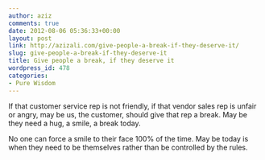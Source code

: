 ```yaml
---
author: aziz
comments: true
date: 2012-08-06 05:36:33+00:00
layout: post
link: http://azizali.com/give-people-a-break-if-they-deserve-it/
slug: give-people-a-break-if-they-deserve-it
title: Give people a break, if they deserve it
wordpress_id: 478
categories:
- Pure Wisdom
---
```


If that customer service rep is not friendly, if that vendor sales rep is unfair or angry, may be us, the customer, should give that rep a break. May be they need a hug, a smile, a break today. 

No one can force a smile to their face 100% of the time. May be today is when they need to be themselves rather than be controlled by the rules.
